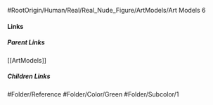 #RootOrigin/Human/Real/Real_Nude_Figure/ArtModels/Art Models 6
#### Links
##### Parent Links
[[ArtModels]]
##### Children Links
#Folder/Reference
#Folder/Color/Green
#Folder/Subcolor/1

